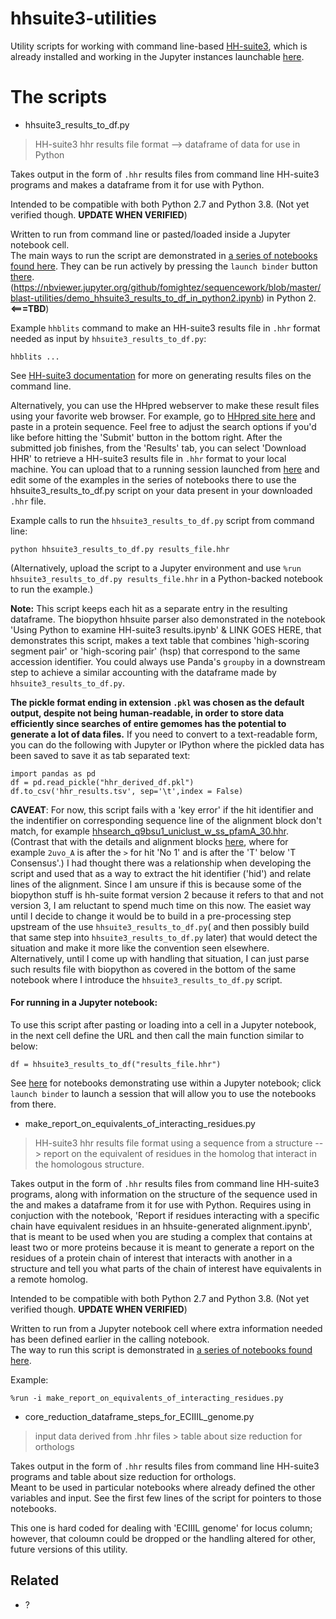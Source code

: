 # hhsuite3-utilities

Utility scripts for working with command line-based [HH-suite3](https://github.com/soedinglab/hh-suite/wiki), which is already installed and working in the Jupyter instances launchable [here](https://github.com/fomightez/hhsuite3-binder).

# The scripts

* hhsuite3_results_to_df.py
> HH-suite3 hhr results file format --> dataframe of data for use in Python

Takes output in the form of `.hhr` results files from command line HH-suite3 programs and makes a dataframe from it for use with Python.

Intended to be compatible with both Python 2.7 and Python 3.8. (Not yet verified though. **UPDATE WHEN VERIFIED**)

Written to run from command line or pasted/loaded inside a Jupyter notebook cell.  
The main ways to run the script are demonstrated in [a series of notebooks found here](https://github.com/fomightez/hhsuite3-binder). They can be run actively by pressing the `launch binder` button [there](https://github.com/fomightez/hhsuite3-binder). (https://nbviewer.jupyter.org/github/fomightez/sequencework/blob/master/blast-utilities/demo_hhsuite3_results_to_df_in_python2.ipynb) in Python 2. **<===TBD**)


Example `hhblits` command to make an HH-suite3 results file in `.hhr` format needed as input by `hhsuite3_results_to_df.py`:
```
hhblits ...
```

See [HH-suite3 documentation](https://github.com/soedinglab/hh-suite/wiki) for more on generating results files on the command line.

Alternatively, you can use the HHpred webserver to make these result files using your favorite web browser. For example, go to [HHpred site here](https://toolkit.tuebingen.mpg.de/tools/hhpred) and paste in a protein sequence. Feel free to adjust the search options if you'd like before hitting the 'Submit' button in the bottom right. After the submitted job finishes, from the 'Results' tab, you can select 'Download HHR' to retrieve a HH-suite3 results file in `.hhr` format to your local machine. You can upload that to a running session launched from [here](https://github.com/fomightez/hhsuite3-binder) and edit some of the examples in the series of notebooks there to use the hhsuite3_results_to_df.py script on your data present in your downloaded `.hhr` file.


Example calls to run the `hhsuite3_results_to_df.py` script from command line:
```
python hhsuite3_results_to_df.py results_file.hhr
```

(Alternatively, upload the script to a Jupyter environment and use `%run hhsuite3_results_to_df.py results_file.hhr` in a Python-backed notebook to run the example.)

**Note:** This script keeps each hit as a separate entry in the resulting dataframe. The biopython hhsuite parser also demonstrated in the notebook 'Using Python to examine HH-suite3 results.ipynb' & LINK GOES HERE,  that demonstrates this script, makes a text table that combines 'high-scoring segment pair' or 'high-scoring pair' (hsp) that correspond to the same accession identifier. You could always use Panda's `groupby` in a downstream step to achieve a similar accounting with the dataframe made by `hhsuite3_results_to_df.py`.

**The pickle format ending in extension `.pkl` was chosen as the default output, despite not being human-readable, in order to store data efficiently since searches of entire gemomes has the potential to generate a lot of data files.** If you need to convert to a text-readable form, you can do the following with Jupyter or IPython where the pickled data has been saved to save it as tab separated text:

    import pandas as pd
    df = pd.read_pickle("hhr_derived_df.pkl")
    df.to_csv('hhr_results.tsv', sep='\t',index = False) 


**CAVEAT**: For now, this script fails with a 'key error' if the hit identifier and the indentifier on corresponding sequence line of the alignment block don't match, for example [hhsearch_q9bsu1_uniclust_w_ss_pfamA_30.hhr](https://github.com/biopython/biopython/blob/master/Tests/HHsuite/hhsearch_q9bsu1_uniclust_w_ss_pfamA_30.hhr). (Contrast that with the details and alignment blocks [here](https://github.com/biopython/biopython/blob/master/Tests/HHsuite/2uvo_hhblits.hhr), where for example `2uvo_A` is after the `>` for hit 'No 1' and is after the 'T' below 'T Consensus'.) I had thought there was a relationship when developing the script and used that as a way to extract the hit identifier ('hid') and relate lines of the alignment. Since I am unsure if this is because some of the biopython stuff is hh-suite format version 2 because it refers to that and not version 3, I am reluctant to spend much time on this now. The easiet way until I decide to change it would be to build in a pre-processing step upstream of the use `hhsuite3_results_to_df.py`( and then possibly build that same step into `hhsuite3_results_to_df.py` later) that would detect the situation and make it more like the convention seen elsewhere.  Alternatively, until I come up with handling that situation, I can just parse such results file with biopython as covered in the bottom of the same notebook where I introduce the `hhsuite3_results_to_df.py` script.


#### For running in a Jupyter notebook:

To use this script after pasting or loading into a cell in a Jupyter notebook, in the next cell define the URL and then call the main function similar to below:
```
df = hhsuite3_results_to_df("results_file.hhr")
```
See [here](https://github.com/fomightez/hhsuite3-binder) for notebooks demonstrating use within a Jupyter notebook; click `launch binder` to launch a session that will allow you to use the notebooks from there.



* make_report_on_equivalents_of_interacting_residues.py
> HH-suite3 hhr results file format using a sequence from a structure --> report on the equivalent of residues in the homolog that interact in the homologous structure. 

Takes output in the form of `.hhr` results files from command line HH-suite3 programs, along with information on the structure of the sequence used in the  and makes a dataframe from it for use with Python. Requires using in conjuction with the notebook, 'Report if residues interacting with a specific chain have equivalent residues in an hhsuite-generated alignment.ipynb', that is meant to be used when you are studing a complex that contains at least two or more proteins because it is meant to generate a report on the residues of a protein chain of interest that interacts with another in a structure and tell you what parts of the chain of interest have equivalents in a remote homolog.

Intended to be compatible with both Python 2.7 and Python 3.8. (Not yet verified though. **UPDATE WHEN VERIFIED**)

Written to run from a Jupyter notebook cell where extra information needed has been defined earlier in the calling notebook.  
The way to run this script is demonstrated in [a series of notebooks found here](https://github.com/fomightez/hhsuite3-binder). 

Example:
```
%run -i make_report_on_equivalents_of_interacting_residues.py
```


* core_reduction_dataframe_steps_for_ECIIIL_genome.py
> input data derived from .hhr files > table about size reduction for orthologs

Takes output in the form of `.hhr` results files from command line HH-suite3 programs and table about size reduction for orthologs.  
Meant to be used in particular notebooks where already defined the other variables and input. See the first few lines of the script for pointers to those notebooks.

This one is hard coded for dealing with 'ECIIIL genome' for locus column; however, that coloumn could be dropped or the handling altered for other, future versions of this utility.



Related
-------

- ?
